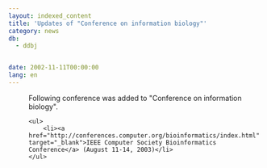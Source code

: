 ```yaml
---
layout: indexed_content
title: 'Updates of "Conference on information biology"'
category: news
db:
  - ddbj


date: 2002-11-11T00:00:00
lang: en
---
```


<dd>Following conference was added to "Conference on information biology".

    <ul>
        <li><a href="http://conferences.computer.org/bioinformatics/index.html" target="_blank">IEEE Computer Society Bioinformatics Conference</a> (August 11-14, 2003)</li>
    </ul>
</dd>
